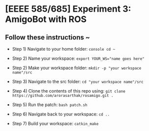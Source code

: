 # [EEEE 585/685] Experiment 3: AmigoBot with ROS

## Follow these instructions ~
* Step 1) Navigate to your home folder: ```console cd ~```

* Step 2) Name your workspace: ```export YOUR_WS="name goes here"```

* Step 2) Make your workspace folder: ```mkdir -p "your workspace name"/src```

* Step 3) Navigate to the src folder: ```cd "your workspace name"/src```

* Step 4) Clone the contents of this repo using: ```git clone https://github.com/arorasarthak/rosamigo.git .```

* Step 5) Run the patch: ```bash patch.sh```
  
* Step 6) Navigate back to your workspace: ```cd ..```
  
* Step 7) Build your workspace: ```catkin_make```

